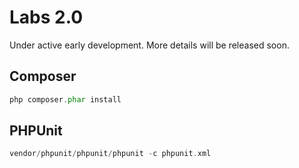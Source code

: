 # Labs 2.0

Under active early development. More details will be released soon.


## Composer

```php
php composer.phar install
```

## PHPUnit

```php
vendor/phpunit/phpunit/phpunit -c phpunit.xml
```
